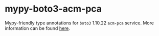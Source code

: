 # mypy-boto3-acm-pca

Mypy-friendly type annotations for `boto3` 1.10.22 `acm-pca` service.
More information can be found [here](https://github.com/vemel/mypy_boto3).
